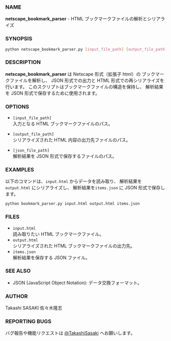 ### NAME

**netscape_bookmark_parser** - HTML ブックマークファイルの解析とシリアライズ

### SYNOPSIS

```bash
python netscape_bookmark_parser.py [input_file_path] [output_file_path] [json_file_path]
```

### DESCRIPTION

**netscape_bookmark_parser** は Netscape 形式（拡張子 html）の
ブックマークファイルを解析し、
JSON 形式での出力と HTML 形式での再シリアライズを行います。
このスクリプトはブックマークファイルの構造を保持し、
解析結果を JSON 形式で保存するために使用されます。

### OPTIONS

- `[input_file_path]`  
  入力となる HTML ブックマークファイルのパス。

- `[output_file_path]`  
  シリアライズされた HTML 内容の出力先ファイルのパス。

- `[json_file_path]`  
  解析結果を JSON 形式で保存するファイルのパス。

### EXAMPLES

以下のコマンドは、`input.html` からデータを読み取り、
解析結果を`output.html` にシリアライズし、
解析結果を`items.json` に JSON 形式で保存します。

```bash
python bookmark_parser.py input.html output.html items.json
```

### FILES

- `input.html`  
  読み取りたい HTML ブックマークファイル。
- `output.html`  
  シリアライズされた HTML ブックマークファイルの出力先。
- `items.json`  
  解析結果を保存する JSON ファイル。

### SEE ALSO

- JSON (JavaScript Object Notation): データ交換フォーマット。

### AUTHOR

Takashi SASAKI 佐々木隆志

### REPORTING BUGS

バグ報告や機能リクエストは
[@TakashiSasaki](https://twitter.com/TakashiSasaki)
へお願いします。
